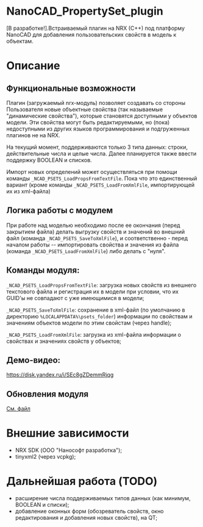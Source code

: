 # NanoCAD_PropertySet_plugin
[В разработке!].Встраиваемый плагин на NRX (C++) под платформу NanoCAD для добавления пользовательских свойств в модель к объектам.

# Описание
## Функциональные возможности
Плагин (загружаемый nrx-модуль) позволяет создавать со стороны Пользователя новые объектные свойства (так называемые "динамические свойства"), которые становятся доступными у объектов модели. Эти свойства могут быть редактируемыми, но (пока) недоступными из других языков программирования и подгруженных плагинов не на NRX.

На текущий момент, поддерживаются только 3 типа данных: строки, действительные числа и целые числа. Далее планируется также ввести поддержку BOOLEAN и списков.

Импорт новых определений может осуществляться при помощи команды `_NCAD_PSETS_LoadPropsFromTextFile`. Пока что это единственный вариант (кроме команды `_NCAD_PSETS_LoadFromXmlFile`, импортирующей их из xml-файла)

## Логика работы с модулем

При работе над моделью необходимо после ее окончания (перед закрытием файла) делать выгрузку свойств и значений во внешний файл (команда `_NCAD_PSETS_SaveToXmlFile`), и соответственно - перед началом работы -- импортировать свойства и значения из файла (команда `_NCAD_PSETS_LoadFromXmlFile`) либо делать с "нуля". 

## Команды модуля:

`_NCAD_PSETS_LoadPropsFromTextFile`: загрузка новых свойств из внешнего текстового файла и регистрация их в модели при условии, что их GUID'ы не совпадают с уже имеющимися в модели;

`_NCAD_PSETS_SaveToXmlFile`: сохранение в xml-файл (по умолчанию в директорию `%LOCALAPPDATA%\psets_folder`) информации по свойствам и значениям объектов модели по этим свойстам (через handle);

`_NCAD_PSETS_LoadFromXmlFile`: загрузка из xml-файла информации о свойствах и значениях свойств у объектов;

## Демо-видео:

https://disk.yandex.ru/i/SEc8gZDemmRjqg

## Обновления модуля

[См. файл](https://github.com/GeorgGrebenyuk/NanoCAD_PropertySet_plugin/blob/main/release_notes.md)

# Внешние зависимости
- NRX SDK (ООО "Нанософт разработка");
- tinyxml2 (через vcpkg);
# Дальнейшая работа (TODO)

- расширение числа поддерживаемых типов данных (как минимум, BOOLEAN и списки);
- добавление оконных форм (обозреватель свойств, окно редактирования и добавления новых свойств), на QT;

